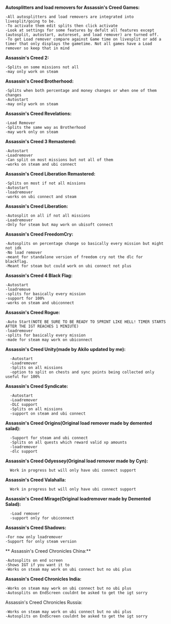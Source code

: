 **Autosplitters and load removers for Assassin's Creed Games:**

	-All autosplitters and load removers are integrated into livesplit/going to be.
	-To activate them edit splits then click activate
	-Look at settings for some features by defult all features except (autosplit, autostart, autoreset, and load remover) are turned off.
	-To get Load remover compare against Game time on livesplit or add a timer that only displays the gametime. Not all games have a Load remover so keep that in mind

**Assassin's Creed 2:**

	-Splits on some missions not all
	-may only work on steam

**Assassin's Creed Brotherhood:**

	-Splits when both percentage and money changes or when one of them changes
 	-Autostart
	-may only work on steam

**Assassin's Creed Revelations:**

	-Load Remover
	-Splits the same way as Brotherhood
	-may work only on steam

**Assassin's Creed 3 Remastered:**

	-Autostart
	-Loadremover
	-Can split on most missions but not all of them
	-works on steam and ubi connect

**Assassin's Creed Liberation Remastered:**

	-Splits on most if not all missions
	-Autostart
	-loadremover
	-works on ubi connect and steam

**Assassin's Creed Liberation:**

	-Autosplit on all if not all missions
	-Loadremover
	-Only for steam but may work on ubisoft connect

**Assassin's Creed FreedomCry:**

	-Autosplits on percentage change so basically every mission but might not idk
   	-No load remover
	-meant for standalone version of freedom cry not the dlc for blackflag.
	-Meant for steam but could work on ubi connect not plus


**Assassin's Creed 4 Black Flag:**

	-Autostart
	-loadremove
	-splits for basically every mission
	-support for 100%
	-works on steam and ubiconnect

**Assassin's Creed Rogue:**

	-Auto Start(NOTE BE SURE TO BE READY TO SPRINT LIKE HELL! TIMER STARTS AFTER THE IGT REACHES 1 MINIUTE)
	-loadremover
	-splits for basically every mission
 	-made for steam may work on ubiconnect
 
**Assassin's Creed Unity(made by Akilo updated by me):**

	  -Autostart
	  -Loadremover
	  -Splits on all missions
	  -option to split on chests and sync points being collected only useful for 100%

**Assassin's Creed Syndicate:**

	  -Autostart
	  -Loadremover
	  -DLC support
	  -Splits on all missions
	  -support on steam and ubi connect

**Assassin's Creed Origins(Original load remover made by demented salad):**

	  -Support for steam and ubi connect
	  -Splits on all quests which reward valid xp amounts
	  -loadremover
	  -dlc support

**Assassin's Creed Odyessey(Original load remover made by Cyn):**

	  Work in progress but will only have ubi connect support

**Assassin's Creed Valahalla:**

	  Work in progress but will only have ubi connect support

**Assassin's Creed Mirage(Original loadremover made by Demented Salad):**

	  -Load remover
	  -support only for ubiconnect

**Assassin's Creed Shadows:**

	-For now only loadremover
	-Support for only steam version
** Assassin's Creed Chronicles China:**

 	-Autosplits on end screen
	-Shows IGT if you want it to 
 	-Works on steam may work on ubi connect but no ubi plus

**Assassin's Creed Chronicles India:**

 	-Works on steam may work on ubi connect but no ubi plus
	-Autosplits on EndScreen couldnt be asked to get the igt sorry

 Assassin's Creed Chronicles Russia:

	-Works on steam may work on ubi connect but no ubi plus
 	-Autosplits on EndScreen couldnt be asked to get the igt sorry
    
